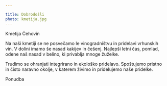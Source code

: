 ```yaml
---

title: Dobrodošli
photo: kmetija.jpg
---
```


<Naslov>Kmetija Čehovin</Naslov>

Na naši kmetiji se ne posvečamo le vinogradništvu in pridelavi vrhunskih vin. V dolini imamo še nasad kakijev in češenj. Najlepši letni čas, pomlad, odene
naš nasad v belino, ki privablja mnoge žuželke. 

Trudimo se ohranjati integrirano in ekološko pridelavo. Spoštujemo pristno in čisto naravno okolje, v katerem živimo in pridelujemo naše pridelke.

<n-link to="/ponudba" class="btn">Ponudba</n-link>